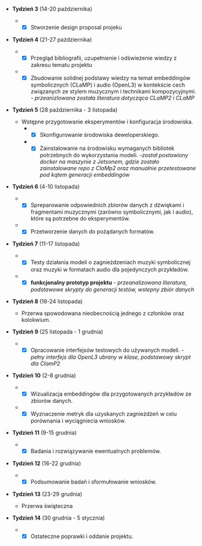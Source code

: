 * **Tydzień 3** (14-20 października)
    * - [X] Stworzenie design proposal projeku

* **Tydzień 4** (21-27 października)
    * - [X] Przegląd bibliografii, uzupełnienie i odświeżenie wiedzy z zakresu tematu projektu 
    * - [X] Zbudowanie solidnej podstawy wiedzy na temat embeddingów symbolicznych (CLaMP) i audio (OpenL3) w kontekście cech związanych ze stylem muzycznym i technikami kompozycyjnymi. - _przeanizlowana została literatura dotycząca CLaMP2 i CLaMP_

* **Tydzień 5** (28 października - 3 listopada)
    * Wstępne przygotowanie eksperymentów i konfiguracja środowiska.
        * - [X] Skonfigurowanie środowiska deweloperskiego.
        * - [X] Zainstalowanie na środowisku wymaganych bibliotek potrzebnych do wykorzystania modeli.
        -_został postawiony docker na maszynie z Jetsonem, gdzie zostało zainstalowane repo z ClaMp2 oraz manualnie przetestowane pod kątem generacji embeddingów_
* **Tydzień 6** (4-10 listopada)
    * - [X] Spreparowanie odpowiednich zbiorów danych z dźwiękami i fragmentami muzycznymi (zarówno symbolicznymi, jak i audio), które są potrzebne do eksperymentów.
    * - [X] Przetworzenie danych do pożądanych formatów.

* **Tydzień 7** (11-17 listopada)
    * - [X] Testy działania modeli o zagnieżdzeniach muzyki symbolicznej oraz muzyki w formatach audio dla pojedynczych przykładów.
    * - [X] **funkcjonalny prototyp projektu** - _przeanalizowana literatura, podstawowe skrypty do generacji testów, wstepny zbiór danych_
* **Tydzień 8** (18-24 listopada)

    * Przerwa spowodowana nieobecnością jednego z członków oraz kolokwium.

* **Tydzień 9** (25 listopada - 1 grudnia)
    * - [X] Opracowanie interfejsów testowych do używanych modeli. - _pełny interfejs dla OpenL3 ubrany w klase, podstawowy skrypt dla ClamP2_

* **Tydzień 10** (2-8 grudnia)
    * - [X] Wizualizacja embeddingów dla przygotowanych przykładów ze zbiorów danych.
    * - [X] Wyznaczenie metryk dla uzyskanych zagnieżdżeń w celu porównania i wyciągniecia wniosków.

* **Tydzień 11** (9-15 grudnia)
    * - [X] Badania i rozwiązywanie ewentualnych problemów.
    
* **Tydzień 12** (16-22 grudnia)
    * - [X] Podsumowanie badań i sformułowanie wniosków.

* **Tydzień 13** (23-29 grudnia)
    * Przerwa świąteczna

* **Tydzień 14** (30 grudnia - 5 stycznia)
    * - [X] Ostateczne poprawki i oddanie projektu.
